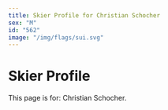 ```yaml
---
title: Skier Profile for Christian Schocher
sex: "M"
id: "562"
image: "/img/flags/sui.svg" 
---
```


# Skier Profile

This page is for: Christian Schocher.
    